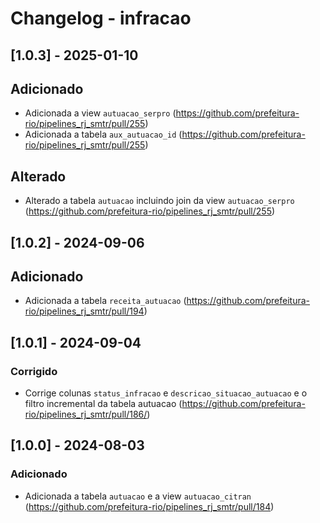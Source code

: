 # Changelog - infracao

## [1.0.3] - 2025-01-10

## Adicionado

- Adicionada a view `autuacao_serpro` (https://github.com/prefeitura-rio/pipelines_rj_smtr/pull/255)
- Adicionada a tabela `aux_autuacao_id` (https://github.com/prefeitura-rio/pipelines_rj_smtr/pull/255)

## Alterado

- Alterado a tabela `autuacao` incluindo join da view `autuacao_serpro` (https://github.com/prefeitura-rio/pipelines_rj_smtr/pull/255)

## [1.0.2] - 2024-09-06

## Adicionado

- Adicionada a tabela `receita_autuacao` (https://github.com/prefeitura-rio/pipelines_rj_smtr/pull/194)

## [1.0.1] - 2024-09-04

### Corrigido

- Corrige colunas `status_infracao` e `descricao_situacao_autuacao` e o filtro incremental da tabela autuacao (https://github.com/prefeitura-rio/pipelines_rj_smtr/pull/186/)

## [1.0.0] - 2024-08-03

### Adicionado

- Adicionada a tabela `autuacao` e a view `autuacao_citran` (https://github.com/prefeitura-rio/pipelines_rj_smtr/pull/184)